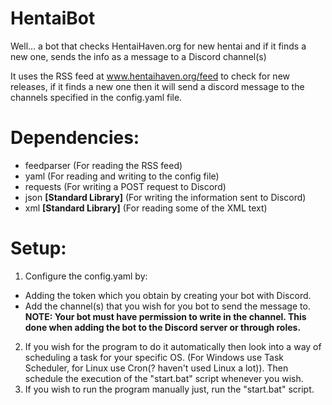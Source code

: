 # HentaiBot
Well... a bot that checks HentaiHaven.org for new hentai and if it finds a new one, sends the info as a message to a Discord channel(s)

It uses the RSS feed at www.hentaihaven.org/feed to check for new releases, if it finds a new one then it will send a discord message to the channels specified in the config.yaml file.

# Dependencies:
- feedparser  (For reading the RSS feed)
- yaml  (For reading and writing to the config file)
- requests  (For writing a POST request to Discord)
- json <b>\[Standard Library]</b>  (For writing the information sent to Discord)
- xml <b>\[Standard Library]</b>  (For reading some of the XML text)

# Setup:
1. Configure the config.yaml by:
  - Adding the token which you obtain by creating your bot with Discord.
  - Add the channel(s) that you wish for you bot to send the message to.
    <b>NOTE: Your bot must have permission to write in the channel. This done when adding the bot to the Discord server or through roles.</b>
2. If you wish for the program to do it automatically then look into a way of scheduling a task for your specific OS. (For Windows use Task Scheduler, for Linux use Cron(? haven't used Linux a lot)). Then schedule the execution of the "start.bat" script whenever you wish.
3. If you wish to run the program manually just, run the "start.bat" script.
